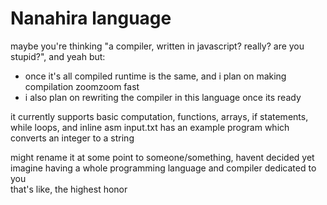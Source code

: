 # Nanahira language
maybe you're thinking "a compiler, written in javascript? really? are you stupid?", and yeah but:
* once it's all compiled runtime is the same, and i plan on making compilation zoomzoom fast
* i also plan on rewriting the compiler in this language once its ready

it currently supports basic computation, functions, arrays, if statements, while loops, and inline asm
input.txt has an example program which converts an integer to a string

might rename it at some point to someone/something, havent decided yet  
imagine having a whole programming language and compiler dedicated to you  
that's like, the highest honor
